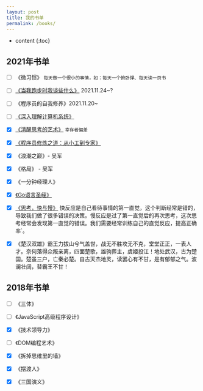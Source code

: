 ```yaml
---
layout: post
title: 我的书单
permalink: /books/
---
```


* content
{:toc}


2021年书单
--------------------
- [ ] 《微习惯》 `每天做一个很小的事情，如：每天一个俯卧撑、每天读一页书`
- [ ] [《当我跑步时我谈些什么》](https://drive.google.com/file/d/1nqbFvse6ie7_q7wL1yJ7lFYwecPwbThC/view?usp=sharing) 2021.11.24~?
- [ ] 《程序员的自我修养》2021.11.20~
- [ ] [《深入理解计算机系统》](https://drive.google.com/file/d/1V8VGSXX-y-KDNaFHFLEfOa3Rl-yQ7ott/view?usp=sharing)
- [x] [《清醒思考的艺术》](https://drive.google.com/file/d/1cgWwFieQ0Co_j2R73Ttw-CAfdwcMZRFb/view?usp=sharing) `幸存者偏差`
- [x] [《程序员修炼之道：从小工到专家》](https://drive.google.com/file/d/1nr0ZrBca2VPJ6BzWV3kP3J9mpQmwIpZz/view?usp=sharing) 
- [x] 《浪潮之巅》- 吴军
- [x] 《格局》 - 吴军
- [x] 《一分钟经理人》
- [x] [《Go语言圣经》](https://drive.google.com/file/d/1GxJi139itE22GDcrKdzDMoPHcDgfB7Lo/view?usp=sharing)
- [x] [《思考，快与慢》](https://drive.google.com/file/d/1ZivgLIcTsCsCwItvOTAwHLXr7xpjFc0B/view?usp=sharing) 
  快反应是自己看待事情的第一直觉，这个判断经常是错的，导致我们做了很多错误的决策。慢反应是过了第一直觉后的再次思考，这次思考经常会发现第一直觉的错误。我们需要经常训练自己的直觉反应，提高正确率`。
- [x] 《楚汉双雄》霸王力拔山兮气盖世，战无不胜攻无不克，堂堂正正，一表人才。奈何落得众叛亲离，四面楚歌，雄驹葬主，虞姬投江！地处武汉，古为楚国。楚虽三户，亡秦必楚。自古天杰地灵，读罢心有不甘，是有郁郁之气。波澜壮阔，替霸王不甘！


2018年书单
-----------------------------------------------------------------

- [ ] 《三体》
- [ ] 《JavaScript高级程序设计》
- [x] 《技术领导力》
- [ ] 《DOM编程艺术》
- [x] 《拆掉思维里的墙》
- [x] 《摆渡人》
- [x] 《三国演义》

